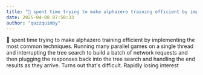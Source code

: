 ```yaml
---
title: "💭 spent time trying to make alphazero training efficient by implementing the most common techniques...."
date: 2025-04-08 07:58:33
author: "qazzquimby"
---
```


💭 spent time trying to make alphazero training efficient by implementing the most common techniques. Running many parallel games on a single thread and interrupting the tree search to build a batch of network requests and then plugging the responses back into the tree search and handling the end results as they arrive. Turns out that's difficult. Rapidly losing interest